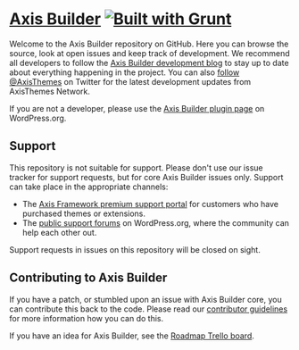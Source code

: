 # [Axis Builder](http://axisthemes.com/axis-builder/) [![Built with Grunt](https://cdn.gruntjs.com/builtwith.png)](http://gruntjs.com/)

Welcome to the Axis Builder repository on GitHub. Here you can browse the source, look at open issues and keep track of development. We recommend all developers to follow the [Axis Builder development blog](http://dev.axisthemes.com/axis-builder/) to stay up to date about everything happening in the project. You can also [follow @AxisThemes](https://twitter.com/AxisThemes) on Twitter for the latest development updates from AxisThemes Network.

If you are not a developer, please use the [Axis Builder plugin page](http://wordpress.org/plugins/axis-builder/) on WordPress.org.

## Support
This repository is not suitable for support. Please don't use our issue tracker for support requests, but for core Axis Builder issues only. Support can take place in the appropriate channels:

* The [Axis Framework premium support portal](http://support.axisthemes.com/) for customers who have purchased themes or extensions.
* The [public support forums](http://wordpress.org/support/plugin/axis-builder) on WordPress.org, where the community can help each other out.

Support requests in issues on this repository will be closed on sight.

## Contributing to Axis Builder
If you have a patch, or stumbled upon an issue with Axis Builder core, you can contribute this back to the code. Please read our [contributor guidelines](https://github.com/axisthemes/axis-builder/blob/master/CONTRIBUTING.md) for more information how you can do this.

If you have an idea for Axis Builder, see the [Roadmap Trello board](https://trello.com/b/BKBldPPv/axis-builder-roadmap).
